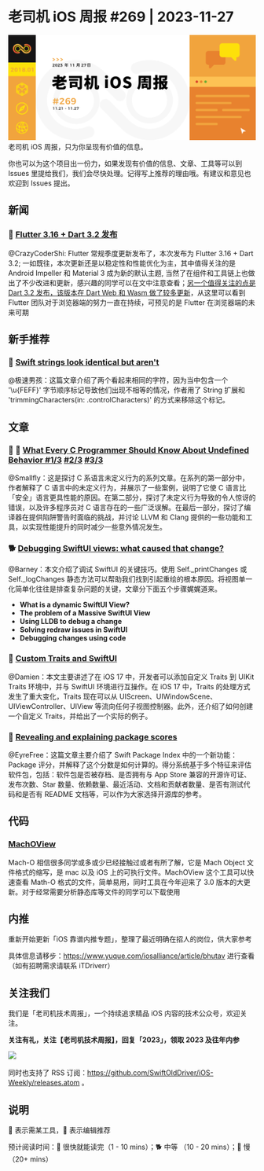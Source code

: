 # 老司机 iOS 周报 #269 | 2023-11-27

![ios-weekly](https://github.com/SwiftOldDriver/iOS-Weekly/blob/master/assets/weekly-header/269.jpg?raw=true)
老司机 iOS 周报，只为你呈现有价值的信息。

你也可以为这个项目出一份力，如果发现有价值的信息、文章、工具等可以到 Issues 里提给我们，我们会尽快处理。记得写上推荐的理由哦。有建议和意见也欢迎到 Issues 提出。

## 新闻

### 🐢 [Flutter 3.16 + Dart 3.2 发布](https://mp.weixin.qq.com/s/vbkhjPNboqK1oDy_J5pzeA)

@CrazyCoderShi: Flutter 常规季度更新发布了，本次发布为 Flutter 3.16 + Dart 3.2; 一如既往，本次更新还是以稳定性和性能优化为主，其中值得关注的是 Android Impeller 和 Material 3 成为新的默认主题, 当然了在组件和工具链上也做出了不少改进和更新，感兴趣的同学可以在文中注意查看；[另一个值得关注的点是 Dart 3.2 发布，该版本在 Dart Web 和 Wasm 做了较多更新](https://mp.weixin.qq.com/s/UA5MQLzdf_ZPS56EdNLf2A)，从这里可以看到 Flutter 团队对于浏览器端的努力一直在持续，可预见的是 Flutter 在浏览器端的未来可期 

## 新手推荐

### 🐎 [Swift strings look identical but aren't](https://damian.fyi/swift/2023/11/13/swift-strings-look-identical-but-aren't.html)

@极速男孩：这篇文章介绍了两个看起来相同的字符，因为当中包含一个 '\u{FEFF}' 字节顺序标记导致他们出现不相等的情况，作者用了 String 扩展和 'trimmingCharacters(in: .controlCharacters)' 的方式来移除这个标记。

## 文章

### 🌟 🐢 [What Every C Programmer Should Know About Undefined Behavior #1/3](https://blog.llvm.org/2011/05/what-every-c-programmer-should-know.html) [#2/3](https://blog.llvm.org/2011/05/what-every-c-programmer-should-know_14.html) [#3/3](https://blog.llvm.org/2011/05/what-every-c-programmer-should-know_21.html)
@Smallfly：这是探讨 C 系语言未定义行为的系列文章。在系列的第一部分中，作者解释了 C 语言中的未定义行为，并展示了一些案例，说明了它使 C 语言比「安全」语言更具性能的原因。在第二部分，探讨了未定义行为导致的令人惊讶的错误，以及许多程序员对 C 语言存在的一些广泛误解。在最后一部分，探讨了编译器在提供陷阱警告时面临的挑战，并讨论 LLVM 和 Clang 提供的一些功能和工具，以实现性能提升的同时减少一些意外情况发生。

### 🐕 [Debugging SwiftUI views: what caused that change?](https://www.avanderlee.com/swiftui/debugging-swiftui-views/)

@Barney：本文介绍了调试 SwiftUI 的关键技巧。使用 Self._printChanges 或 Self._logChanges 静态方法可以帮助我们找到引起重绘的根本原因。将视图单一化简单化往往是排查复杂问题的关键，文章分下面五个步骤娓娓道来。

- **What is a dynamic SwiftUI View?**
- **The problem of a Massive SwiftUI View**
- **Using LLDB to debug a change**
- **Solving redraw issues in SwiftUI**
- **Debugging changes using code**

### 🐎 [Custom Traits and SwiftUI](https://useyourloaf.com/blog/custom-traits-and-swiftui/)

@Damien：本文主要讲述了在 iOS 17 中，开发者可以添加自定义 Traits 到 UIKit Traits 环境中，并与 SwiftUI 环境进行互操作。在 iOS 17 中，Traits 的处理方式发生了重大变化，Traits 现在可以从 UIScreen、UIWindowScene、UIViewController、UIView 等流向任何子视图控制器。此外，还介绍了如何创建一个自定义 Traits，并给出了一个实际的例子。

### 🐎 [Revealing and explaining package scores](https://blog.swiftpackageindex.com/posts/revealing-and-explaining-package-scores)

@EyreFree：这篇文章主要介绍了 Swift Package Index 中的一个新功能：Package 评分，并解释了这个分数是如何计算的。得分系统基于多个特征来评估软件包，包括：软件包是否被存档、是否拥有与 App Store 兼容的开源许可证、发布次数、Star 数量、依赖数量、最近活动、文档和贡献者数量、是否有测试代码和是否有 README 文档等，可以作为大家选择开源库的参考。

## 代码

### [MachOView](https://github.com/gdbinit/MachOView)
Mach-O 相信很多同学或多或少已经接触过或者有所了解，它是 Mach Object 文件格式的缩写，是 mac 以及 iOS 上的可执行文件。MachOView 这个工具可以快速查看 Math-O 格式的文件，简单易用，同时工具在今年迎来了 3.0 版本的大更新。对于经常需要分析静态库等文件的同学可以下载使用

## 内推

重新开始更新「iOS 靠谱内推专题」，整理了最近明确在招人的岗位，供大家参考

具体信息请移步：https://www.yuque.com/iosalliance/article/bhutav 进行查看（如有招聘需求请联系 iTDriverr）

## 关注我们

我们是「老司机技术周报」，一个持续追求精品 iOS 内容的技术公众号，欢迎关注。

**关注有礼，关注【老司机技术周报】，回复「2023」，领取 2023 及往年内参**

![](https://github.com/SwiftOldDriver/iOS-Weekly/blob/master/assets/qrcode_for_wechat.jpg?raw=true)

同时也支持了 RSS 订阅：https://github.com/SwiftOldDriver/iOS-Weekly/releases.atom 。

## 说明

🚧 表示需某工具，🌟 表示编辑推荐

预计阅读时间：🐎 很快就能读完（1 - 10 mins）；🐕 中等 （10 - 20 mins）；🐢 慢（20+ mins）
